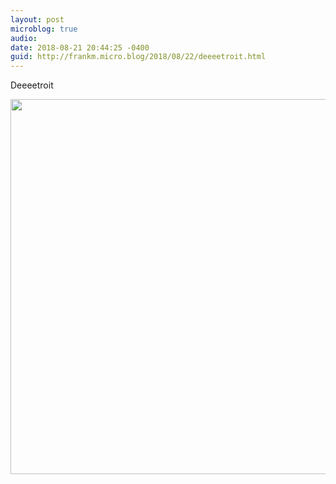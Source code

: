 ```yaml
---
layout: post
microblog: true
audio: 
date: 2018-08-21 20:44:25 -0400
guid: http://frankm.micro.blog/2018/08/22/deeeetroit.html
---
```

Deeeetroit

<img src="http://frankmcpherson.blog/uploads/2018/8d5b07954d.jpg" width="600" height="600" />
